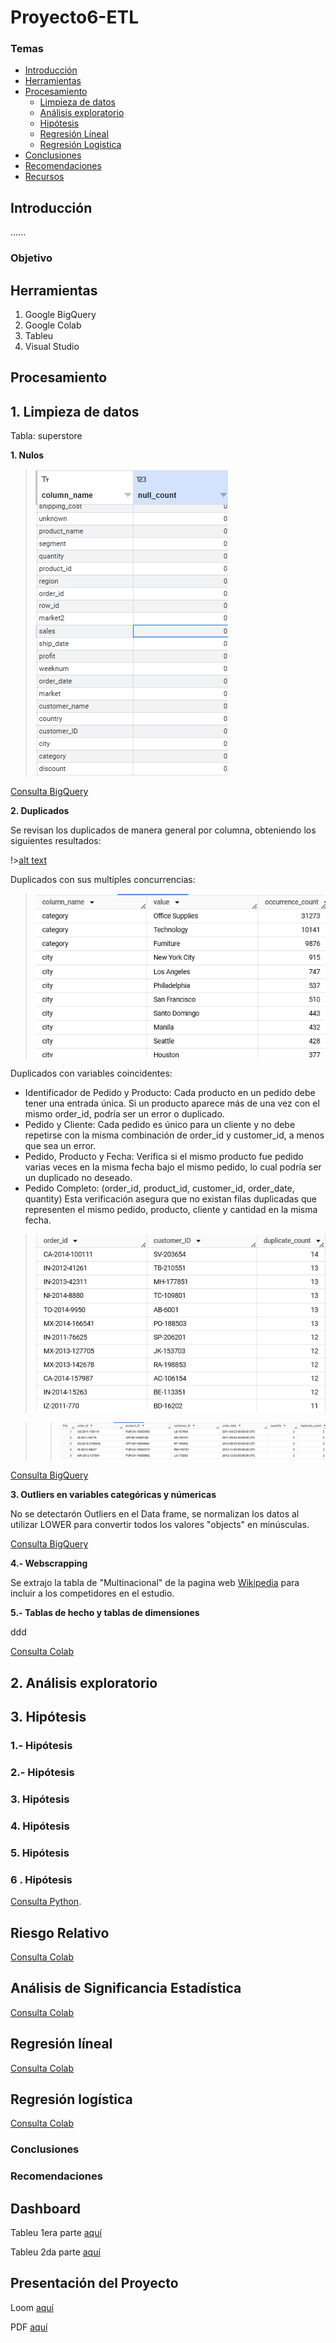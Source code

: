 # Proyecto6-ETL



### Temas

- [Introducción](#introducción)
- [Herramientas](#herramientas)
- [Procesamiento](#procesamiento)
  - [Limpieza de datos ](#limpieza_de_datos)
  - [Análisis exploratorio](#análisis_exploratorio)
  - [Hipótesis](#hipótesis)
  - [Regresión Líneal](#regresion_lineal)
  - [Regresión Logistica](#regresion_logistica)
- [Conclusiones](#Conclusiones)
- [Recomendaciones](#Recomendaciones)
- [Recursos](#Recursos)

## Introducción
......


### Objetivo


## **Herramientas**
  1. Google BigQuery
  2. Google Colab
  3. Tableu
  4. Visual Studio

## **Procesamiento**

## 1. Limpieza de datos 

Tabla: superstore

**1. Nulos**

>![alt text](Imagenes/Nulos.png)

[Consulta BigQuery](SQL/Nulos)

**2. Duplicados**

Se revisan los duplicados de manera general por columna, obteniendo los siguientes resultados:

!>[alt text](Imagenes/Duplicados1.png)

Duplicados con sus multiples concurrencias:

>![alt text](Imagenes/Duplicados2.png)

Duplicados con variables coincidentes:

* Identificador de Pedido y Producto: Cada producto en un pedido debe tener una entrada única. Si un producto aparece más de una vez con el mismo order_id, podría ser un error o duplicado.
* Pedido y Cliente: Cada pedido es único para un cliente y no debe repetirse con la misma combinación de order_id y customer_id, a menos que sea un error.
* Pedido, Producto y Fecha: Verifica si el mismo producto fue pedido varias veces en la misma fecha bajo el mismo pedido, lo cual podría ser un duplicado no deseado.
* Pedido Completo: (order_id, product_id, customer_id, order_date, quantity) Esta verificación asegura que no existan filas duplicadas que representen el mismo pedido, producto, cliente y cantidad en la misma fecha.

>![alt text](Imagenes/Duplicados3.png)

>>![alt text](Imagenes/Duplicados4.png)

[Consulta BigQuery](SQL/Duplicados)


**3. Outliers en variables categóricas y númericas** 

No se detectarón Outliers en el Data frame, se normalizan los datos al utilizar LOWER para convertir todos los valores "objects" en minúsculas.

[Consulta BigQuery](SQL/Outliers)

**4.- Webscrapping**

Se extrajo la tabla de "Multinacional" de la pagina web [Wikipedia](https://en.wikipedia.org/wiki/List_of_supermarket_chains) para incluir a los competidores en el estudio.

**5.- Tablas de hecho y tablas de dimensiones**

ddd


[Consulta Colab](Colab/Proyecto4_Limpieza_Procesamiento.ipynb) 


## 2. Análisis exploratorio

## 3. Hipótesis

### 1.- Hipótesis 

### 2.- Hipótesis

### 3. Hipótesis 

### 4. Hipótesis 

### 5. Hipótesis 

### 6 . Hipótesis 

[Consulta Python](Colab/P4_AnalisisExploratorio.ipynb).

## Riesgo Relativo

 [Consulta Colab](Colab/P4_RiesgoRelativo.ipynb)

## **Análisis de Significancia Estadística**

 [Consulta Colab](Colab/P4_Significancia.ipynb)

## **Regresión líneal**


  [Consulta Colab](Colab/P4_RegresionLineal.ipynb)

## **Regresión logística**

  [Consulta Colab](Colab/P4_RegresionLogistica.ipynb)

### **Conclusiones**


### **Recomendaciones**



## **Dashboard**

Tableu 1era parte [aquí](https://public.tableau.com/app/profile/teresa.alejandra.martinez.vargas/viz/DataLab-amazon1/Dashboard1?publish=yes)

Tableu 2da parte [aquí](https://public.tableau.com/app/profile/teresa.alejandra.martinez.vargas/viz/DataLab-amazon/Dashboard2?publish=yes)

## Presentación del Proyecto 
Loom [aquí](https://www.loom.com/share/a60c807883a440969666e495dd5edefd?sid=874872a1-fdb7-49c8-86c0-182cfc36f778)

PDF [aquí](https://drive.google.com/file/d/1CUbB37qTPLpsM2heo-EqDjsKOdm8zJJI/view?usp=sharing)

